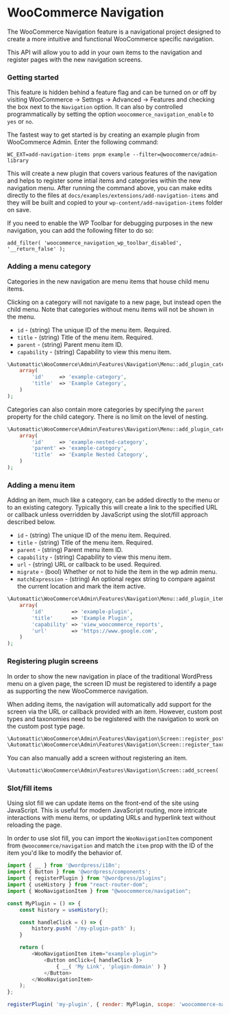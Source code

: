 # WooCommerce Navigation

The WooCommerce Navigation feature is a navigational project designed to create a more intuitive and functional WooCommerce specific navigation.

This API will allow you to add in your own items to the navigation and register pages with the new navigation screens.

### Getting started

This feature is hidden behind a feature flag and can be turned on or off by visiting WooCommerce -> Settngs -> Advanced -> Features and checking the box next to the `Navigation` option.  It can also by controlled programmatically by setting the option `woocommerce_navigation_enable` to `yes` or `no`. 

The fastest way to get started is by creating an example plugin from WooCommerce Admin. Enter the following command:

`WC_EXT=add-navigation-items pnpm example --filter=@woocommerce/admin-library`

This will create a new plugin that covers various features of the navigation and helps to register some intial items and categories within the new navigation menu.  After running the command above, you can make edits directly to the files at `docs/examples/extensions/add-navigation-items` and they will be built and copied to your `wp-content/add-navigation-items` folder on save.

If you need to enable the WP Toolbar for debugging purposes in the new navigation, you can add the following filter to do so:

`add_filter( 'woocommerce_navigation_wp_toolbar_disabled', '__return_false' );`

### Adding a menu category

Categories in the new navigation are menu items that house child menu items.

Clicking on a category will not navigate to a new page, but instead open the child menu.  Note that categories without menu items will not be shown in the menu.

* `id` - (string) The unique ID of the menu item. Required.
* `title` - (string) Title of the menu item. Required.
* `parent` - (string) Parent menu item ID.
* `capability` - (string) Capability to view this menu item.

```php
\Automattic\WooCommerce\Admin\Features\Navigation\Menu::add_plugin_category(
    array(
        'id'     => 'example-category',
        'title'  => 'Example Category',
    )
);
```

Categories can also contain more categories by specifying the `parent` property for the child category.  There is no limit on the level of nesting.

```php
\Automattic\WooCommerce\Admin\Features\Navigation\Menu::add_plugin_category(
    array(
        'id'     => 'example-nested-category',
        'parent' => 'example-category',
        'title'  => 'Example Nested Category',
    )
);
```

### Adding a menu item

Adding an item, much like a category, can be added directly to the menu or to an existing category.  Typically this will create a link to the specified URL or callback unless overridden by JavaScript using the slot/fill approach described below.

* `id` - (string) The unique ID of the menu item. Required.
* `title` - (string) Title of the menu item. Required.
* `parent` - (string) Parent menu item ID.
* `capability` - (string) Capability to view this menu item.
* `url` - (string) URL or callback to be used. Required.
* `migrate` - (bool) Whether or not to hide the item in the wp admin menu.
* `matchExpression` - (string) An optional regex string to compare against the current location and mark the item active.

```php
\Automattic\WooCommerce\Admin\Features\Navigation\Menu::add_plugin_item(
    array(
        'id'         => 'example-plugin',
        'title'      => 'Example Plugin',
        'capability' => 'view_woocommerce_reports',
        'url'        => 'https://www.google.com',
    )
);
```

### Registering plugin screens

In order to show the new navigation in place of the traditional WordPress menu on a given page, the screen ID must be registered to identify a page as supporting the new WooCommerce navigation.

When adding items, the navigation will automatically add support for the screen via the URL or callback provided with an item.  However, custom post types and taxonomies need to be registered with the navigation to work on the custom post type page.


```php
\Automattic\WooCommerce\Admin\Features\Navigation\Screen::register_post_type( 'my-custom-post-type' );
\Automattic\WooCommerce\Admin\Features\Navigation\Screen::register_taxonomy( 'my-custom-taxonomy' );
```

You can also manually add a screen without registering an item.

```php
\Automattic\WooCommerce\Admin\Features\Navigation\Screen::add_screen( 'my-plugin-page' );
```

### Slot/fill items

Using slot fill we can update items on the front-end of the site using JavaScript.  This is useful for modern JavaScript routing, more intricate interactions with menu items, or updating URLs and hyperlink text without reloading the page.

In order to use slot fill, you can import the `WooNavigationItem` component from `@woocommerce/navigation` and match the `item` prop with the ID of the item you'd like to modify the behavior of.


```js
import { __ } from '@wordpress/i18n';
import { Button } from '@wordpress/components';
import { registerPlugin } from "@wordpress/plugins";
import { useHistory } from "react-router-dom";
import { WooNavigationItem } from "@woocommerce/navigation";

const MyPlugin = () => {
    const history = useHistory();

    const handleClick = () => {
        history.push( '/my-plugin-path' );
    }

    return (
        <WooNavigationItem item="example-plugin">
            <Button onClick={ handleClick }>
                { __( 'My Link', 'plugin-domain' ) }
            </Button>
        </WooNavigationItem>
    );
};

registerPlugin( 'my-plugin', { render: MyPlugin, scope: 'woocommerce-navigation' } );
```
